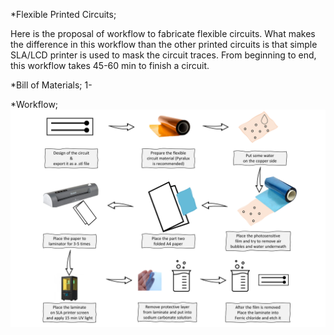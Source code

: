 *Flexible Printed Circuits;

Here is the proposal of workflow to fabricate flexible circuits. What makes the difference in this workflow than the other printed circuits is that simple SLA/LCD printer is used to mask the circuit traces. From beginning to end, this workflow takes 45-60 min to finish a circuit.

*Bill of Materials;
1-

*Workflow;
![](Images/Model.PNG)
